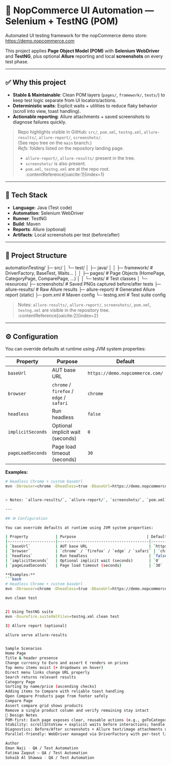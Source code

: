 # 🧪 NopCommerce UI Automation — Selenium + TestNG (POM)

Automated UI testing framework for the nopCommerce demo store:  
https://demo.nopcommerce.com

This project applies **Page Object Model (POM)** with **Selenium WebDriver** and **TestNG**, plus optional **Allure** reporting and local **screenshots** on every test phase.

---

## ✅ Why this project

- **Stable & Maintainable**: Clean POM layers (`pages/`, `framework/`, `tests/`) to keep test logic separate from UI locators/actions.
- **Deterministic waits**: Explicit waits + utilities to reduce flaky behavior (scroll into view, toast handling).
- **Actionable reporting**: Allure attachments + saved screenshots to diagnose failures quickly.

> Repo highlights visible in GitHub: `src/`, `pom.xml`, `testng.xml`, `allure-results/`, `allure-report/`, `screenshots/`.  
> (See repo tree on the `main` branch.)  
> _Refs_: folders listed on the repository landing page.  
> 
> - `allure-report/`, `allure-results/` present in the tree.  
> - `screenshots/` is also present.  
> - `pom.xml`, `testng.xml` are at the repo root. :contentReference[oaicite:1]{index=1}

---

## 🧱 Tech Stack

- **Language**: Java (Test code)  
- **Automation**: Selenium WebDriver  
- **Runner**: TestNG  
- **Build**: Maven  
- **Reports**: Allure (optional)  
- **Artifacts**: Local screenshots per test (before/after)

---

## 📂 Project Structure

automationTesting/
├─ src/
│ └─ test/
│ ├─ java/
│ │ ├─ framework/ # DriverFactory, BaseTest, Waits...
│ │ ├─ pages/ # Page Objects (HomePage, CategoryPage, ComparePage, ...)
│ │ └─ tests/ # Test classes
│ └─ resources/
├─ screenshots/ # Saved PNGs captured before/after tests
├─ allure-results/ # Raw Allure results
├─ allure-report/ # Generated Allure report (static)
├─ pom.xml # Maven config
└─ testng.xml # Test suite config


> Notes: `allure-results/`, `allure-report/`, `screenshots/`, `pom.xml`, `testng.xml` are visible in the repository tree. :contentReference[oaicite:2]{index=2}

---

## ⚙️ Configuration

You can override defaults at runtime using JVM system properties:

| Property            | Purpose                               | Default                                   |
|---------------------|----------------------------------------|-------------------------------------------|
| `baseUrl`           | AUT base URL                           | `https://demo.nopcommerce.com/`           |
| `browser`           | `chrome` / `firefox` / `edge` / `safari` | `chrome`                                  |
| `headless`          | Run headless                           | `false`                                   |
| `implicitSeconds`   | Optional implicit wait (seconds)       | `0`                                       |
| `pageLoadSeconds`   | Page load timeout (seconds)            | `30`                                      |

**Examples:**
```bash
# Headless Chrome + custom baseUrl
mvn -Dbrowser=chrome -Dheadless=true -DbaseUrl=https://demo.nopcommerce.com clean test


> Notes: `allure-results/`, `allure-report/`, `screenshots/`, `pom.xml`, `testng.xml` are visible in the repository tree. :contentReference[oaicite:2]{index=2}

---

## ⚙️ Configuration

You can override defaults at runtime using JVM system properties:

| Property            | Purpose                               | Default                                   |
|---------------------|----------------------------------------|-------------------------------------------|
| `baseUrl`           | AUT base URL                           | `https://demo.nopcommerce.com/`           |
| `browser`           | `chrome` / `firefox` / `edge` / `safari` | `chrome`                                  |
| `headless`          | Run headless                           | `false`                                   |
| `implicitSeconds`   | Optional implicit wait (seconds)       | `0`                                       |
| `pageLoadSeconds`   | Page load timeout (seconds)            | `30`                                      |

**Examples:**
```bash
# Headless Chrome + custom baseUrl
mvn -Dbrowser=chrome -Dheadless=true -DbaseUrl=https://demo.nopcommerce.com clean test

mvn clean test


2) Using TestNG suite
mvn -Dsurefire.suiteXmlFiles=testng.xml clean test

3) Allure report (optional)

allure serve allure-results


Sample Scenarios
Home Page
Title & header presence
Change currency to Euro and assert € renders on prices
Top menu items exist (+ dropdowns on hover)
Direct menu links change URL properly
Search returns relevant results
Category Page
Sorting by name/price (ascending checks)
Adding items to Compare with reliable toast handling
Open Compare Products page from footer safely
Compare Page
Assert compare grid shows products
Remove a single product column and verify remaining stay intact
🧩 Design Notes
POM-first: Each page exposes clear, reusable actions (e.g., goToCategory, addFirstNToCompare, openComparePageFromFooter).
Stability: scrollIntoView + explicit waits before interactions; handle success notifications (appear/close/disappear) to avoid overlays.
Diagnostics: Before/After screenshots + Allure text/image attachments on failures.
Parallel-friendly: WebDriver managed via DriverFactory with per-test lifecycle in BaseTest.

Author
Eman Naji - QA / Test Automation
Fatima Zaqout — QA / Test Automation
Sohaib Al Shawwa - QA / Test Automation
